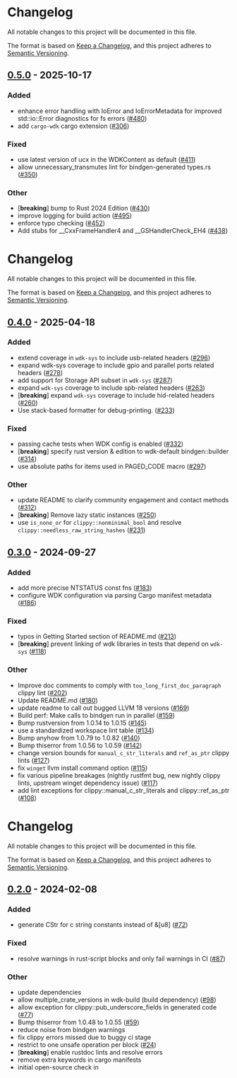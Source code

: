 # Changelog
All notable changes to this project will be documented in this file.

The format is based on [Keep a Changelog](https://keepachangelog.com/en/1.0.0/),
and this project adheres to [Semantic Versioning](https://semver.org/spec/v2.0.0.html).


## [0.5.0](https://github.com/microsoft/windows-drivers-rs/compare/wdk-sys-v0.4.0...wdk-sys-v0.5.0) - 2025-10-17

### Added

- enhance error handling with IoError and IoErrorMetadata for improved std::io::Error diagnostics for fs errors ([#480](https://github.com/microsoft/windows-drivers-rs/pull/480))
- add `cargo-wdk` cargo extension ([#306](https://github.com/microsoft/windows-drivers-rs/pull/306))

### Fixed

- use latest version of ucx in the WDKContent as default ([#411](https://github.com/microsoft/windows-drivers-rs/pull/411))
- allow unnecessary_transmutes lint for bindgen-generated types.rs ([#350](https://github.com/microsoft/windows-drivers-rs/pull/350))

### Other

- [**breaking**] bump to Rust 2024 Edition ([#430](https://github.com/microsoft/windows-drivers-rs/pull/430))
- improve logging for build action ([#495](https://github.com/microsoft/windows-drivers-rs/pull/495))
- enforce typo checking ([#452](https://github.com/microsoft/windows-drivers-rs/pull/452))
- Add stubs for __CxxFrameHandler4 and __GSHandlerCheck_EH4 ([#438](https://github.com/microsoft/windows-drivers-rs/pull/438))
# Changelog
All notable changes to this project will be documented in this file.

The format is based on [Keep a Changelog](https://keepachangelog.com/en/1.0.0/),
and this project adheres to [Semantic Versioning](https://semver.org/spec/v2.0.0.html).


## [0.4.0](https://github.com/microsoft/windows-drivers-rs/compare/wdk-sys-v0.3.0...wdk-sys-v0.4.0) - 2025-04-18

### Added

- extend coverage in `wdk-sys` to include usb-related headers ([#296](https://github.com/microsoft/windows-drivers-rs/pull/296))
- expand wdk-sys coverage to include gpio and parallel ports related headers ([#278](https://github.com/microsoft/windows-drivers-rs/pull/278))
- add support for Storage API subset in `wdk-sys` ([#287](https://github.com/microsoft/windows-drivers-rs/pull/287))
- expand `wdk-sys` coverage to include spb-related headers ([#263](https://github.com/microsoft/windows-drivers-rs/pull/263))
- [**breaking**] expand `wdk-sys` coverage to include hid-related headers ([#260](https://github.com/microsoft/windows-drivers-rs/pull/260))
- Use stack-based formatter for debug-printing. ([#233](https://github.com/microsoft/windows-drivers-rs/pull/233))

### Fixed

- passing cache tests when WDK config is enabled ([#332](https://github.com/microsoft/windows-drivers-rs/pull/332))
- [**breaking**] specify rust version & edition to wdk-default bindgen::builder ([#314](https://github.com/microsoft/windows-drivers-rs/pull/314))
- use absolute paths for items used in PAGED_CODE macro ([#297](https://github.com/microsoft/windows-drivers-rs/pull/297))

### Other

- update README to clarify community engagement and contact methods ([#312](https://github.com/microsoft/windows-drivers-rs/pull/312))
- [**breaking**] Remove lazy static instances ([#250](https://github.com/microsoft/windows-drivers-rs/pull/250))
- use `is_none_or` for `clippy::nonminimal_bool` and resolve `clippy::needless_raw_string_hashes` ([#231](https://github.com/microsoft/windows-drivers-rs/pull/231))

## [0.3.0](https://github.com/microsoft/windows-drivers-rs/compare/wdk-sys-v0.2.0...wdk-sys-v0.3.0) - 2024-09-27

### Added

- add more precise NTSTATUS const fns ([#183](https://github.com/microsoft/windows-drivers-rs/pull/183))
- configure WDK configuration via parsing Cargo manifest metadata ([#186](https://github.com/microsoft/windows-drivers-rs/pull/186))

### Fixed

- typos in Getting Started section of README.md ([#213](https://github.com/microsoft/windows-drivers-rs/pull/213))
- [**breaking**] prevent linking of wdk libraries in tests that depend on `wdk-sys` ([#118](https://github.com/microsoft/windows-drivers-rs/pull/118))

### Other

- Improve doc comments to comply with `too_long_first_doc_paragraph` clippy lint ([#202](https://github.com/microsoft/windows-drivers-rs/pull/202))
- Update README.md ([#180](https://github.com/microsoft/windows-drivers-rs/pull/180))
- update readme to call out bugged LLVM 18 versions  ([#169](https://github.com/microsoft/windows-drivers-rs/pull/169))
- Build perf: Make calls to bindgen run in parallel ([#159](https://github.com/microsoft/windows-drivers-rs/pull/159))
- Bump rustversion from 1.0.14 to 1.0.15 ([#145](https://github.com/microsoft/windows-drivers-rs/pull/145))
- use a standardized workspace lint table ([#134](https://github.com/microsoft/windows-drivers-rs/pull/134))
- Bump anyhow from 1.0.79 to 1.0.82 ([#140](https://github.com/microsoft/windows-drivers-rs/pull/140))
- Bump thiserror from 1.0.56 to 1.0.59 ([#142](https://github.com/microsoft/windows-drivers-rs/pull/142))
- change version bounds for `manual_c_str_literals` and `ref_as_ptr` clippy lints ([#127](https://github.com/microsoft/windows-drivers-rs/pull/127))
- fix `winget` llvm install command option ([#115](https://github.com/microsoft/windows-drivers-rs/pull/115))
- fix various pipeline breakages (nightly rustfmt bug, new nightly clippy lints, upstream winget dependency issue) ([#117](https://github.com/microsoft/windows-drivers-rs/pull/117))
- add lint exceptions for clippy::manual_c_str_literals and clippy::ref_as_ptr ([#108](https://github.com/microsoft/windows-drivers-rs/pull/108))
# Changelog
All notable changes to this project will be documented in this file.

The format is based on [Keep a Changelog](https://keepachangelog.com/en/1.0.0/),
and this project adheres to [Semantic Versioning](https://semver.org/spec/v2.0.0.html).


## [0.2.0](https://github/microsoft/windows-drivers-rs/compare/wdk-sys-v0.1.0...wdk-sys-v0.2.0) - 2024-02-08

### Added
- generate CStr for c string constants instead of &[u8] ([#72](https://github/microsoft/windows-drivers-rs/pull/72))

### Fixed
- resolve warnings in rust-script blocks and only fail warnings in CI ([#87](https://github/microsoft/windows-drivers-rs/pull/87))

### Other
- update dependencies
- allow multiple_crate_versions in wdk-build (build dependency) ([#98](https://github/microsoft/windows-drivers-rs/pull/98))
- allow exception for clippy::pub_underscore_fields in generated code ([#77](https://github/microsoft/windows-drivers-rs/pull/77))
- Bump thiserror from 1.0.48 to 1.0.55 ([#59](https://github/microsoft/windows-drivers-rs/pull/59))
- reduce noise from bindgen warnings
- fix clippy errors missed due to buggy ci stage
- restrict to one unsafe operation per block ([#24](https://github/microsoft/windows-drivers-rs/pull/24))
- [**breaking**] enable rustdoc lints and resolve errors
- remove extra keywords in cargo manifests
- initial open-source check in
